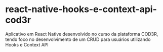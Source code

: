 # react-native-hooks-e-context-api-cod3r
Aplicativo em React Native desenvolvido no curso da plataforma COD3R, tendo foco no desenvolvimento de um CRUD para usuários utilizando Hooks e Context API
